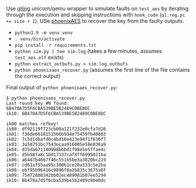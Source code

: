 Use [qiling](https://github.com/qilingframework/qiling) unicorn/qemu wrapper to simulate faults on `test_aes` by iterating through the execution and skipping instructions with `hook_code` (`ql.reg.pc += size + 1`). USe [phoenixAES](https://github.com/SideChannelMarvels/JeanGrey) to recover the key from the faulty outputs.

- `python3.9 -m venv venv`
- `. venv/bin/activate`
- `pip install -r requirements.txt`
- `python sim.py | tee sim.log` (takes a few minutes, assumes `test_aes.elf` exists)
- `python extract_outbufs.py > sim.log.outbufs` 
- `python phoenixaes_recover.py` (assumes the first line of the file contains the correct output) 

Final output of `python phoenixaes_recover.py`:
```
$ python phoenixaes_recover.py 
Last round key #N found:
6B470A7D5F6CBA539BE5B2489C0BE0DC
ik10: 6B470A7D5F6CBA539BE5B2489C0BE0DC

ik00 matches refkey!
ik00: df92119f723cb00a121f232e0cfa7d26
ik01: f36de6618151566b934e75459fb40863
ik02: 7c5d1dbafd0c4bd16e423e94f1f636f7
ik03: 3a58751bc7543ecaa916005e58e036a9
ik04: d35da671140998bbbd1f98e5e5ffae4c
ik05: d5b98fa8c1b017137caf8ff6995021ba
ik06: a6447b4667f46c551b5be3a3820bc219
ik07: cd61af55aa95c300b1ce20a333c5e2ba
ik08: ebf95b96416c9896f0a2b835c3675a8f
ik09: 754728b8342bb02ec489081b07ee5294
ik10: 6b470a7d5f6cba539be5b2489c0be0dc
```
